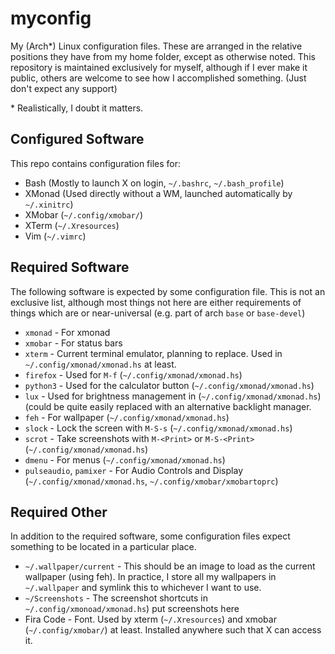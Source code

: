 # myconfig

My (Arch\*) Linux configuration files. These are arranged in the relative positions they have from my home folder, except as otherwise noted. This repository is maintained exclusively for myself, although if I ever make it public, others are welcome to see how I accomplished something. (Just don't expect any support)

\* Realistically, I doubt it matters.

## Configured Software

This repo contains configuration files for:

 - Bash   (Mostly to launch X on login, `~/.bashrc`, `~/.bash_profile`)
 - XMonad (Used directly without a WM, launched automatically by `~/.xinitrc`)
 - XMobar (`~/.config/xmobar/`)
 - XTerm  (`~/.Xresources`)
 - Vim    (`~/.vimrc`) 

## Required Software

The following software is expected by some configuration file. This is not an exclusive list, although most things not here are either requirements of things which are or near-universal (e.g. part of arch `base` or `base-devel`)

 - `xmonad`  - For xmonad
 - `xmobar`  - For status bars
 - `xterm`   - Current terminal emulator, planning to replace. Used in `~/.config/xmonad/xmonad.hs` at least.
 - `firefox` - Used for `M-f` (`~/.config/xmonad/xmonad.hs`)
 - `python3` - Used for the calculator button (`~/.config/xmonad/xmonad.hs`)
 - `lux`     - Used for brightness management in (`~/.config/xmonad/xmonad.hs`) (could be quite easily replaced with an alternative backlight manager.
 - `feh`     - For wallpaper (`~/.config/xmonad/xmonad.hs`)
 - `slock`   - Lock the screen with `M-S-s` (`~/.config/xmonad/xmonad.hs`)
 - `scrot`   - Take screenshots with `M-<Print>` or `M-S-<Print>` (`~/.config/xmonad/xmonad.hs`)
 - `dmenu`   - For menus (`~/.config/xmonad/xmonad.hs`)
 - `pulseaudio`, `pamixer` - For Audio Controls and Display (`~/.config/xmonad/xmonad.hs`, `~/.config/xmobar/xmobartoprc`)

## Required Other

In addition to the required software, some configuration files expect something to be located in a particular place.

 - `~/.wallpaper/current` - This should be an image to load as the current wallpaper (using feh). In practice, I store all my wallpapers in `~/.wallpaper` and symlink this to whichever I want to use.
 - `~/Screenshots` - The screenshot shortcuts in `~/.config/xmonoad/xmonad.hs`) put screenshots here
 - Fira Code - Font. Used by xterm (`~/.Xresources`) and xmobar (`~/.config/xmobar/`) at least. Installed anywhere such that X can access it.
